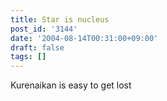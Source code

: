 ```yaml
---
title: Star is nucleus
post_id: '3144'
date: '2004-08-14T00:31:00+09:00'
draft: false
tags: []
---
```


Kurenaikan is easy to get lost
